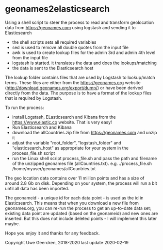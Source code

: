 # geonames2elasticsearch
Using a shell script to steer the process to read and transform geolocation data from https://geonames.com using logstash and sending it to Elasticsearch

- the shell scripts sets all required variables
- sed is used to remove all double quotes from the input file
- awk is used to create lookup files for the admin 3rd and admin 4th level from the input file
- logstash is started. it translates the data and does the lookups/matching
- the data is sent to the Elasticsearch host

The lookup folder contains files that are used by Logstash to lookup/match terms. These files are either from the https://geonames.org website (http://download.geonames.org/export/dump/) or have been derived directly from the data. The purpose is to have a format of the lookup files that is required by Logstash.

To run the process:
- install Logstash, ELasticsearch and Kibana from the https://www.elastic.co website. That is very easy!
- Run Elasticsearch and Kibana
- download the allCountries.zip file from https://geonames.com and unzip it
- adjust the variable "root_folder", "logstash_folder" and "elasticsearch_host" as appropriate for your system in the process_file.sh script
- run the Linux shell script process_file.sh and pass the path and filename of the unzipped geonames file (allCountries.txt). e.g. ./process_file.sh /home/myuser/geonames/allCountries.txt

The geo location data contains over 11 million points and has a size of around 2.8 Gb on disk. Depending on your system, the process will run a bit until all data has been imported.

The geonameid - a unique id for each data point - is used as the id in Elasticsearch. This means that when you download a new file from geonames.org, you can re-run the process to get an up-to-date data set; existing data point are updated (based on the geonameid) and new ones are inserted. But this does not include deleted points - I will implement this later maybe.

Hope you enjoy it and thanks for any feedback.

Copyright Uwe Geercken, 2018-2020
last update 2020-02-19

